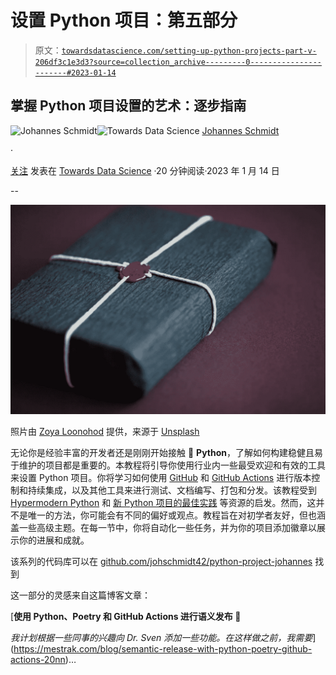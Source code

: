 # 设置 Python 项目：第五部分

> 原文：[`towardsdatascience.com/setting-up-python-projects-part-v-206df3c1e3d3?source=collection_archive---------0-----------------------#2023-01-14`](https://towardsdatascience.com/setting-up-python-projects-part-v-206df3c1e3d3?source=collection_archive---------0-----------------------#2023-01-14)

## 掌握 Python 项目设置的艺术：逐步指南

[](https://johschmidt42.medium.com/?source=post_page-----206df3c1e3d3--------------------------------)![Johannes Schmidt](https://johschmidt42.medium.com/?source=post_page-----206df3c1e3d3--------------------------------)[](https://towardsdatascience.com/?source=post_page-----206df3c1e3d3--------------------------------)![Towards Data Science](https://towardsdatascience.com/?source=post_page-----206df3c1e3d3--------------------------------) [Johannes Schmidt](https://johschmidt42.medium.com/?source=post_page-----206df3c1e3d3--------------------------------)

·

[关注](https://medium.com/m/signin?actionUrl=https%3A%2F%2Fmedium.com%2F_%2Fsubscribe%2Fuser%2Fb5022ff2e428&operation=register&redirect=https%3A%2F%2Ftowardsdatascience.com%2Fsetting-up-python-projects-part-v-206df3c1e3d3&user=Johannes+Schmidt&userId=b5022ff2e428&source=post_page-b5022ff2e428----206df3c1e3d3---------------------post_header-----------) 发表在 [Towards Data Science](https://towardsdatascience.com/?source=post_page-----206df3c1e3d3--------------------------------) ·20 分钟阅读·2023 年 1 月 14 日[](https://medium.com/m/signin?actionUrl=https%3A%2F%2Fmedium.com%2F_%2Fvote%2Ftowards-data-science%2F206df3c1e3d3&operation=register&redirect=https%3A%2F%2Ftowardsdatascience.com%2Fsetting-up-python-projects-part-v-206df3c1e3d3&user=Johannes+Schmidt&userId=b5022ff2e428&source=-----206df3c1e3d3---------------------clap_footer-----------)

--

[](https://medium.com/m/signin?actionUrl=https%3A%2F%2Fmedium.com%2F_%2Fbookmark%2Fp%2F206df3c1e3d3&operation=register&redirect=https%3A%2F%2Ftowardsdatascience.com%2Fsetting-up-python-projects-part-v-206df3c1e3d3&source=-----206df3c1e3d3---------------------bookmark_footer-----------)![](img/c80bbfc10240ac4b4126a69759a6a36e.png)

照片由 [Zoya Loonohod](https://unsplash.com/@loonohod?utm_source=medium&utm_medium=referral) 提供，来源于 [Unsplash](https://unsplash.com/?utm_source=medium&utm_medium=referral)

无论你是经验丰富的开发者还是刚刚开始接触 🐍 **Python**，了解如何构建稳健且易于维护的项目都是重要的。本教程将引导你使用行业内一些最受欢迎和有效的工具来设置 Python 项目。你将学习如何使用 [GitHub](https://github.com/) 和 [GitHub Actions](https://github.com/features/actions) 进行版本控制和持续集成，以及其他工具来进行测试、文档编写、打包和分发。该教程受到 [Hypermodern Python](https://medium.com/@cjolowicz/hypermodern-python-d44485d9d769) 和 [新 Python 项目的最佳实践](https://mitelman.engineering/blog/python-best-practice/automating-python-best-practices-for-a-new-project/) 等资源的启发。然而，这并不是唯一的方法，你可能会有不同的偏好或观点。教程旨在对初学者友好，但也涵盖一些高级主题。在每一节中，你将自动化一些任务，并为你的项目添加徽章以展示你的进展和成就。

该系列的代码库可以在 [github.com/johschmidt42/python-project-johannes](https://github.com/johschmidt42/python-project-johannes) 找到

这一部分的灵感来自这篇博客文章：

[**使用 Python、Poetry 和 GitHub Actions 进行语义发布 🚀**

*我计划根据一些同事的兴趣向 Dr. Sven 添加一些功能。在这样做之前，我需要*](https://mestrak.com/blog/semantic-release-with-python-poetry-github-actions-20nn)…
